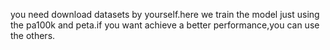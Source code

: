 you need download datasets by yourself.here we train the model just using the pa100k and peta.if you want achieve a better performance,you can use the others.

